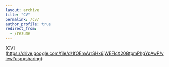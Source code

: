 ```yaml
---
layout: archive
title: "CV"
permalink: /cv/
author_profile: true
redirect_from:
  - /resume
---
```


[CV] (https://drive.google.com/file/d/1fOEmArrSHx6jWEFlcX208tpmPhgYpAwP/view?usp=sharing)
